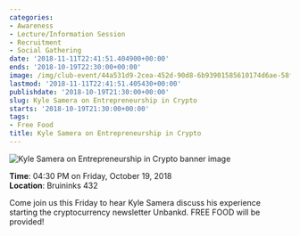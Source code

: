 ```yaml
---
categories:
- Awareness
- Lecture/Information Session
- Recruitment
- Social Gathering
date: '2018-11-11T22:41:51.404900+00:00'
ends: '2018-10-19T22:30:00+00:00'
image: /img/club-event/44a531d9-2cea-452d-90d8-6b93901585610174d6ae-58ff-4de3-b440-3962674d62ec.png
lastmod: '2018-11-11T22:41:51.405430+00:00'
publishdate: '2018-10-19T21:30:00+00:00'
slug: Kyle Samera on Entrepreneurship in Crypto
starts: '2018-10-19T21:30:00+00:00'
tags:
- Free Food
title: Kyle Samera on Entrepreneurship in Crypto
---
```


<img src="/img/club-event/44a531d9-2cea-452d-90d8-6b93901585610174d6ae-58ff-4de3-b440-3962674d62ec.png" alt="Kyle Samera on Entrepreneurship in Crypto banner image" /><br>
    <p class="eventInfo">
        <strong>Time</strong>: 04:30 PM on Friday, October 19, 2018<br>
        <strong>Location</strong>: Bruininks 432
    </p>
    <p>Come join us this Friday to hear Kyle Samera discuss his experience starting the cryptocurrency newsletter Unbankd. FREE FOOD will be provided!</p>